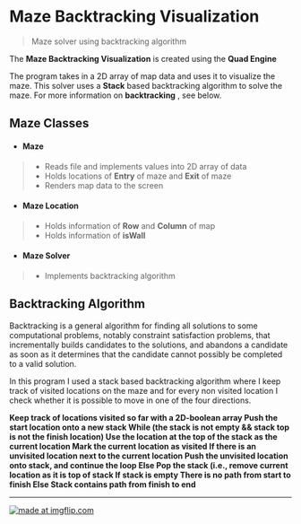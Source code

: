 # Maze Backtracking Visualization
> Maze solver using backtracking algorithm

The __Maze Backtracking Visualization__ is created using the __Quad Engine__

The program takes in a 2D array of map data and uses it to visualize the maze. This solver uses a __Stack__ based backtracking algorithm to solve the maze. For more information on __backtracking__ , see below.

## Maze Classes
* #### __Maze__
>  * Reads file and implements values into 2D array of data
>  * Holds locations of __Entry__ of maze and __Exit__ of maze
>  * Renders map data to the screen

* #### __Maze Location__
>  * Holds information of __Row__ and __Column__ of map
>  * Holds information of __isWall__

* #### __Maze Solver__
>  * Implements backtracking algorithm

## Backtracking Algorithm

Backtracking is a general algorithm for finding all solutions to some computational problems, notably constraint satisfaction problems, that incrementally builds candidates to the solutions, and abandons a candidate as soon as it determines that the candidate cannot possibly be completed to a valid solution.

In this program I used a stack based backtracking algorithm where I keep track of visited locations on the maze and for every non visited location I check whether it is possible to move in one of the four directions. 

__Keep track of locations visited so far with a 2D-boolean array
Push the start location onto a new stack
While (the stack is not empty && stack top is not the finish location)
 Use the location at the top of the stack as the current location
 Mark the current location as visited
 If there is an unvisited location next to the current location
 Push the unvisited location onto stack, and continue the loop
 Else
 Pop the stack (i.e., remove current location as it is top of stack
If stack is empty
 There is no path from start to finish
Else
 Stack contains path from finish to end__
 <hr>
 <a href="https://imgflip.com/gif/2vz93d"><img src="https://i.imgflip.com/2vz93d.gif" title="made at imgflip.com"/></a>


